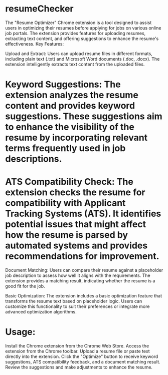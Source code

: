 # resumeChecker
The "Resume Optimizer" Chrome extension is a tool designed to assist users in optimizing their resumes before applying for jobs on various online job portals. The extension provides features for uploading resumes, extracting text content, and offering suggestions to enhance the resume's effectiveness.
Key Features:

Upload and Extract: Users can upload resume files in different formats, including plain text (.txt) and Microsoft Word documents (.doc, .docx). The extension intelligently extracts text content from the uploaded files.

# Keyword Suggestions: The extension analyzes the resume content and provides keyword suggestions. These suggestions aim to enhance the visibility of the resume by incorporating relevant terms frequently used in job descriptions.

# ATS Compatibility Check: The extension checks the resume for compatibility with Applicant Tracking Systems (ATS). It identifies potential issues that might affect how the resume is parsed by automated systems and provides recommendations for improvement.

Document Matching: Users can compare their resume against a placeholder job description to assess how well it aligns with the requirements. The extension provides a matching result, indicating whether the resume is a good fit for the job.

Basic Optimization: The extension includes a basic optimization feature that transforms the resume text based on placeholder logic. Users can customize this functionality to suit their preferences or integrate more advanced optimization algorithms.

# Usage:

Install the Chrome extension from the Chrome Web Store.
Access the extension from the Chrome toolbar.
Upload a resume file or paste text directly into the extension.
Click the "Optimize" button to receive keyword suggestions, ATS compatibility feedback, and a document matching result.
Review the suggestions and make adjustments to enhance the resume.
